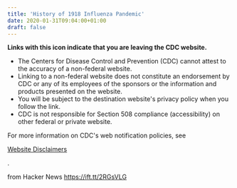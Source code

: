 ```yaml
---
title: 'History of 1918 Influenza Pandemic'
date: 2020-01-31T09:04:00+01:00
draft: false
---
```


**Links with this icon indicate that you are leaving the CDC website.**

*   The Centers for Disease Control and Prevention (CDC) cannot attest to the accuracy of a non-federal website.
*   Linking to a non-federal website does not constitute an endorsement by CDC or any of its employees of the sponsors or the information and products presented on the website.
*   You will be subject to the destination website's privacy policy when you follow the link.
*   CDC is not responsible for Section 508 compliance (accessibility) on other federal or private website.

For more information on CDC's web notification policies, see

[Website Disclaimers](https://www.cdc.gov/Other/disclaimer.html)

.

  
  
from Hacker News https://ift.tt/2RGsVLG